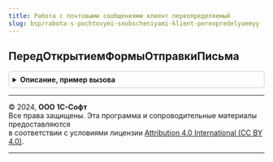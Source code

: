 ```yaml
---
title: Работа с почтовыми сообщениями клиент переопределяемый
slug: bsp/rabota-s-pochtovymi-soobscheniyami-klient-pereopredelyaemyy
---
```



## ПередОткрытиемФормыОтправкиПисьма
<details style="margin: 1em 0; padding: 0.5em; border: 1px solid #ccc; border-radius: 6px;">

<summary style="font-weight: bold; cursor: pointer;">Описание, пример вызова</summary>

```bsl

// Вызывается перед открытием формы нового письма.
// Открытие формы может быть отменено изменением параметра СтандартнаяОбработка.
//
// Параметры:
//  ПараметрыОтправки    - см. РаботаСПочтовымиСообщениямиКлиент.ПараметрыОтправкиПисьма
//  ОбработчикЗавершения - ОписаниеОповещения - описание процедуры, которая будет вызвана после завершения
//                                              отправки письма.
//  СтандартнаяОбработка - Булево - признак продолжения открытия формы нового письма после выхода из этой
//                                  процедуры. Если установить Ложь, форма письма открыта не будет.
//
Процедура ПередОткрытиемФормыОтправкиПисьма(ПараметрыОтправки, ОбработчикЗавершения, СтандартнаяОбработка) Экспорт
```

Пример вызова
```bsl
РаботаСПочтовымиСообщениямиКлиентПереопределяемый.ПередОткрытиемФормыОтправкиПисьма(ПараметрыОтправки, ОбработчикЗавершения, СтандартнаяОбработка) 
```
</details>

---

© 2024, **ООО 1С-Софт**  
Все права защищены. Эта программа и сопроводительные материалы предоставляются  
в соответствии с условиями лицензии [Attribution 4.0 International (CC BY 4.0)](https://creativecommons.org/licenses/by/4.0/legalcode).

---
